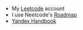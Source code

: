 * My [Leetcode](https://leetcode.com/rorame/) account
* I use Neetcode's [Roadmap](https://neetcode.io/roadmap)
* [Yandex Handbook](https://academy.yandex.ru/handbook/algorithms)
